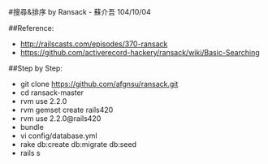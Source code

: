 #搜尋&排序 by Ransack - 蘇介吾 104/10/04

##Reference:
* <http://railscasts.com/episodes/370-ransack>
* <https://github.com/activerecord-hackery/ransack/wiki/Basic-Searching>

##Step by Step:
* git clone https://github.com/afgnsu/ransack.git
* cd ransack-master
* rvm use 2.2.0
* rvm gemset create rails420
* rvm use 2.2.0@rails420
* bundle
* vi config/database.yml
* rake db:create db:migrate db:seed
* rails s
